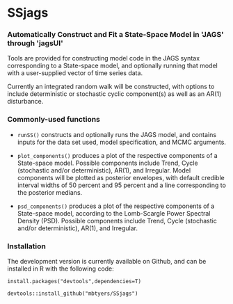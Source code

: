 # SSjags

### Automatically Construct and Fit a State-Space Model in 'JAGS' through 'jagsUI'

Tools are provided for constructing model code in the JAGS syntax corresponding 
to a State-space model, and optionally running that model with a user-supplied 
vector of time series data.  

Currently an integrated random walk will be constructed, with options to include
deterministic or stochastic cyclic component(s) as well as an AR(1) disturbance.

### Commonly-used functions

* `runSS()` constructs and optionally runs the JAGS model, and contains inputs 
for the data set used, model specification, and MCMC arguments.

* `plot_components()` produces a plot of the respective components of a State-space 
model.  Possible components include Trend, Cycle (stochastic and/or deterministic), 
AR(1), and Irregular.  Model components will be plotted as posterior envelopes, 
with default credible interval widths of 50 percent and 95 percent and a line 
corresponding to the posterior medians.

* `psd_components()` produces a plot of the respective components of a State-space 
model, according to the Lomb-Scargle Power Spectral Density (PSD).  Possible 
components include Trend, Cycle (stochastic and/or deterministic), AR(1), and 
Irregular.




### Installation

The development version is currently available on Github, and can be installed in R with the following code:

`install.packages("devtools",dependencies=T)`

`devtools::install_github("mbtyers/SSjags")`
